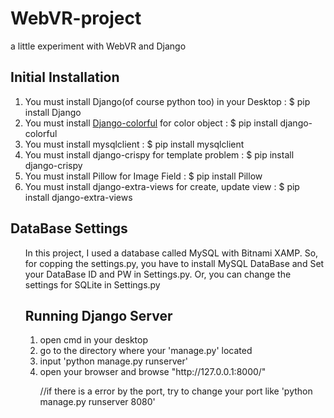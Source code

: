 # WebVR-project
a little experiment with WebVR and Django

<h2>Initial Installation</h2>
<ol>
  <li>You must install Django(of course python too) in your Desktop : $ pip install Django</li>
  <li>You must install <a href="https://pypi.org/project/django-colorful/">Django-colorful</a> for color object : $ pip install django-colorful</li>
  <li>You must install mysqlclient : $ pip install mysqlclient</li>
  <li>You must install django-crispy for template problem : $ pip install django-crispy</li>
  <li>You must install Pillow for Image Field : $ pip install Pillow</li>
  <li>You must install django-extra-views for create, update view : $ pip install django-extra-views
</ol>

<h2>DataBase Settings</h2>
<ol>
  <p>In this project, I used a database called MySQL with Bitnami XAMP. So, for copping the settings.py, you have to install MySQL DataBase and Set your DataBase ID and PW in Settings.py. Or, you can change the settings  for SQLite in Settings.py</p>

<h2>Running Django Server</h2>
<ol>
  <li>open cmd in your desktop</li>
  <li>go to the directory where your 'manage.py' located</li>
  <li>input 'python manage.py runserver'</li>
  <li>open your browser and browse "http://127.0.0.1:8000/"</li>
  <p>//if there is a error by the port, try to change your port like 'python manage.py runserver 8080'</p>
</ol>
